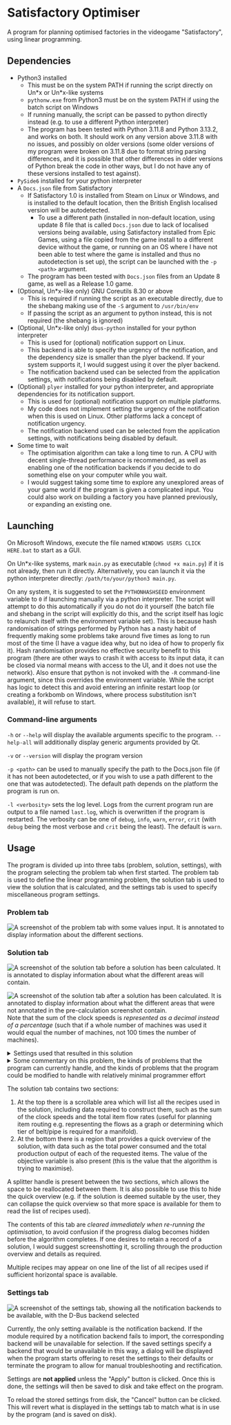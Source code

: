 # Satisfactory Optimiser

A program for planning optimised factories in the videogame "Satisfactory", using linear programming.

## Dependencies
 + Python3 installed
   + This must be on the system PATH if running the script directly on Un\*x or Un\*x-like systems
   + `pythonw.exe` from Python3 must be on the system PATH if using the batch script on Windows
   + If running manually, the script can be passed to python directly instead (e.g. to use a different Python interpreter)
   + The program has been tested with Python 3.11.8 and Python 3.13.2, and works on both.  It should work on any version above 3.11.8 with no issues, and possibly on older versions (some older versions of my program were broken on 3.11.8 due to format string parsing differences, and it is possible that other differences in older versions of Python break the code in other ways, but I do not have any of these versions installed to test against).
 + `PySide6` installed for your python interpreter
 + A `Docs.json` file from Satisfactory
   + If Satisfactory 1.0 is installed from Steam on Linux or Windows, and is installed to the default location, then the British English localised version will be autodetected.
     + To use a different path (installed in non-default location, using update 8 file that is called `Docs.json` due to lack of localised versions being available, using Satisfactory installed from Epic Games, using a file copied from the game install to a different device without the game, or running on an OS where I have not been able to test where the game is installed and thus no autodetection is set up), the script can be launched with the `-p <path>` argument.
   + The program has been tested with `Docs.json` files from an Update 8 game, as well as a Release 1.0 game.
 + (Optional, Un\*x-like only) GNU Coreutils 8.30 or above
   + This is required if running the script as an executable directly, due to the shebang making use of the `-S` argument to `/usr/bin/env`
   + If passing the script as an argument to python instead, this is not required (the shebang is ignored)
 + (Optional, Un\*x-like only) `dbus-python` installed for your python interpreter
   + This is used for (optional) notification support on Linux.
   + This backend is able to specify the urgency of the notification, and the dependency size is smaller than the plyer backend.  If your system supports it, I would suggest using it over the plyer backend.
   + The notification backend used can be selected from the application settings, with notifications being disabled by default.
 + (Optional) `plyer` installed for your python interpreter, and appropriate dependencies for its notification support.
   + This is used for (optional) notification support on multiple platforms.
   + My code does not implement setting the urgency of the notification when this is used on Linux.  Other platforms lack a concept of notification urgency.
   + The notification backend used can be selected from the application settings, with notifications being disabled by default.
 + Some time to wait
   + The optimisation algorithm can take a long time to run.  A CPU with decent single-thread performance is recommended, as well as enabling one of the notification backends if you decide to do something else on your computer while you wait.
   + I would suggest taking some time to explore any unexplored areas of your game world if the program is given a complicated input.  You could also work on building a factory you have planned previously, or expanding an existing one.

## Launching
On Microsoft Windows, execute the file named `WINDOWS USERS CLICK HERE.bat` to start as a GUI.

On Un\*x-like systems, mark `main.py` as executable (`chmod +x main.py`) if it is not already, then run it directly.  Alternatively, you can launch it via the python interpreter directly: `/path/to/your/python3 main.py`.

On any system, it is suggested to set the `PYTHONHASHSEED` environment variable to `0` if launching manually via a python interpreter.  The script will attempt to do this automatically if you do not do it yourself (the batch file and shebang in the script will explicitly do this, and the script itself has logic to relaunch itself with the environment variable set).  This is because hash randomisation of strings performed by Python has a nasty habit of frequently making some problems take around five times as long to run most of the time (I have a vague idea why, but no idea of how to properly fix it).  Hash randomisation provides no effective security benefit to this program (there are other ways to crash it with access to its input data, it can be closed via normal means with access to the UI, and it does not use the network).  Also ensure that python is not invoked with the `-R` command-line argument, since this overrides the environment variable.  While the script has logic to detect this and avoid entering an infinite restart loop (or creating a forkbomb on Windows, where process substitution isn't available), it will refuse to start.
### Command-line arguments
`-h` or `--help` will display the available arguments specific to the program.  `--help-all` will additionally display generic arguments provided by Qt.

`-v` or `--version` will display the program version

`-p <path>` can be used to manually specify the path to the Docs.json file (if it has not been autodetected, or if you wish to use a path different to the one that was autodetected).  The default path depends on the platform the program is run on.

`-l <verbosity>` sets the log level.  Logs from the current program run are output to a file named `last.log`, which is overwritten if the program is restarted.  The verbosity can be one of `debug`, `info`, `warn`, `error`, `crit` (with `debug` being the most verbose and `crit` being the least).  The default is `warn`.

## Usage

The program is divided up into three tabs (problem, solution, settings), with the program selecting the problem tab when first started.  The problem tab is used to define the linear programming problem, the solution tab is used to view the solution that is calculated, and the settings tab is used to specify miscellaneous program settings.

### Problem tab

![A screenshot of the problem tab with some values input.  It is annotated to display information about the different sections.](../readmeassets/problem-tab-annotated.jpg?raw=true)

### Solution tab

![A screenshot of the solution tab before a solution has been calculated.  It is annotated to display information about what the different areas will contain.](../readmeassets/solution-tab-empty.jpg?raw=true)

![A screenshot of the solution tab after a solution has been calculated.  It is annotated to display information about what the different areas that were not annotated in the pre-calculation screenshot contain.](../readmeassets/solution-tab-with-solution.jpg?raw=true)
Note that the sum of the clock speeds is *represented as a decimal instead of a percentage* (such that if a whole number of machines was used it would equal the number of machines, not 100 times the number of machines).

<details><summary>Settings used that resulted in this solution</summary>
 + en-GB docs file from a release 1.0 game installation
 + All normal recipes enabled
 + Wet concrete alternate recipe enabled, all other alternate recipes disabled
 + Weight 1 for producing concrete, weight 0 for power usage, no other weights
 + 100 limestone and 10 cubic metres of water per minute, no other resources available
</details>
<details><summary>Some commentary on this problem, the kinds of problems that the program can currently handle, and the kinds of problems that the program could be modified to handle with relatively minimal programmer effort</summary>It is possible to see that the program created as much wet concrete as it could before it ran out of water, then used the regular recipe to make the rest of the concrete.  Although this is a rather simple example that could be done mentally (wet concrete makes more concrete per limestone than the regular recipe, so use that until no water is left over, then use the regular recipe for the rest is simple to do by hand), this was intentionally chosen to showcase the program UI.  The program is equipped to handle far more complex problems, such as being able to find the optimum ratio of multiple production chains that share the same set of inputs in different ratios, or doing similar calculations but avoiding high power usage (a similar problem to the example can be seen with the various "pure _ ingot" alternate recipes, which have a significantly lower increase in the number of items produced per ore when also adding water, so the extra power consumed by the refinery at a particular rate of production is significant).  Even though some scenarios are not supported (for example, adding a penalty for items transferred per minute for use if high-tier belts/pipes have not been unlocked, handling power generation using byproducts and subtracting it from the power consumption or planning a power plant instead of a factory by setting power production as a target, setting a hard limit on power consumption by treating it as an item for the purposes of the recipes, setting weights for usage of any of the input items, and other such use cases) the core of the program is already powerful enough to handle these scenarios and could be modified to support them in the future with fairly little effort.</details>

The solution tab contains two sections:
1) At the top there is a scrollable area which will list all the recipes used in the solution, including data required to construct them, such as the sum of the clock speeds and the total item flow rates (useful for planning item routing e.g. representing the flows as a graph or determining which tier of belt/pipe is required for a manifold).
2) At the bottom there is a region that provides a quick overview of the solution, with data such as the total power consumed and the total production output of each of the requested items.  The value of the objective variable is also present (this is the value that the algorithm is trying to maximise).

A splitter handle is present between the two sections, which allows the space to be reallocated between them.  It is also possible to use this to hide the quick overview (e.g. if the solution is deemed suitable by the user, they can collapse the quick overview so that more space is available for them to read the list of recipes used).

The contents of this tab are *cleared immediately when re-running the optimisation*, to avoid confusion if the progress dialog becomes hidden before the algorithm completes.  If one desires to retain a record of a solution, I would suggest screenshotting it, scrolling through the production overview and details as required.

Multiple recipes may appear on one line of the list of all recipes used if sufficient horizontal space is available.

### Settings tab

![A screenshot of the settings tab, showing all the notification backends to be available, with the D-Bus backend selected](../readmeassets/2025-03-16T13:00:40,923934561+00:00.png?raw=true)

Currently, the only setting available is the notification backend.  If the module required by a notification backend fails to import, the corresponding backend will be unavailable for selection.  If the saved settings specify a backend that would be unavailable in this way, a dialog will be displayed when the program starts offering to reset the settings to their defaults or terminate the program to allow for manual troubleshooting and rectification.

Settings are **not applied** unless the "Apply" button is clicked.  Once this is done, the settings will then be saved to disk and take effect on the program.

To reload the stored settings from disk, the "Cancel" button can be clicked.  This will revert what is displayed in the settings tab to match what is in use by the program (and is saved on disk).